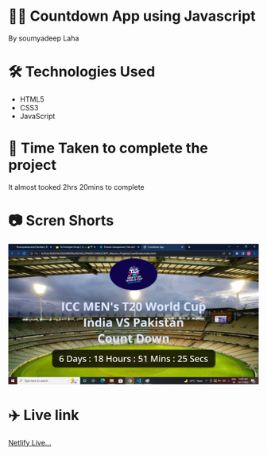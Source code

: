 # 👩‍💻 Countdown App using Javascript

By soumyadeep Laha

# 🛠️ Technologies Used 

- HTML5
- CSS3
- JavaScript

# 🚀 Time Taken to complete the project

It almost tooked 2hrs 20mins to complete

# 📷 Scren Shorts

![](./Screens/Screen.jpg)

# ✈️ Live link

[Netlify Live...](https://soumyadeeplaha-countdownjs.netlify.app/)
